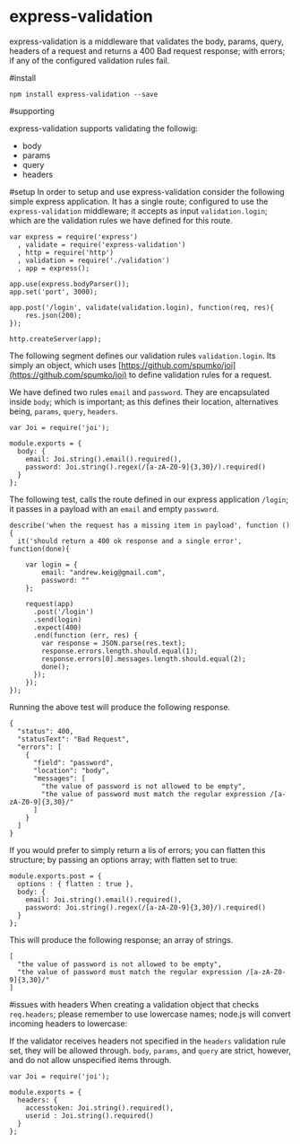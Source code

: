 express-validation
==================

express-validation is a middleware that validates the body, params, query, headers of a request and returns a 400 Bad request response; with errors; if any of the configured validation rules fail.

#install

```
npm install express-validation --save
```


#supporting

express-validation supports validating the followig: 

- body
- params
- query
- headers

#setup
In order to setup and use express-validation consider the following simple express application.  It has a single route; configured to use the ```express-validation``` middleware; it accepts as input ```validation.login```; which are the validation rules we have defined for this route.

```
var express = require('express')
  , validate = require('express-validation')
  , http = require('http') 
  , validation = require('./validation')
  , app = express();

app.use(express.bodyParser());
app.set('port', 3000);

app.post('/login', validate(validation.login), function(req, res){
    res.json(200);
});

http.createServer(app);
```


The following segment defines our validation rules ```validation.login```.  Its simply an object, which uses [https://github.com/spumko/joi](https://github.com/spumko/joi) to define validation rules for a request.

We have defined two rules ```email``` and ```password```.  They are encapsulated inside ```body```; which is important; as this defines their location, alternatives being, ```params```, ```query```, ```headers```.

```
var Joi = require('joi');

module.exports = {
  body: {
    email: Joi.string().email().required(),
    password: Joi.string().regex(/[a-zA-Z0-9]{3,30}/).required()
  }
};
```

The following test, calls the route defined in our express application ```/login```; it passes in a payload with an ```email``` and empty ```password```.  

```
describe('when the request has a missing item in payload', function () {
  it('should return a 400 ok response and a single error', function(done){

    var login = {
        email: "andrew.keig@gmail.com",
        password: ""
    };

    request(app)
      .post('/login')
      .send(login)
      .expect(400)
      .end(function (err, res) {
        var response = JSON.parse(res.text);
        response.errors.length.should.equal(1);
        response.errors[0].messages.length.should.equal(2);
        done();
      });
    });
});
```

Running the above test will produce the following response.

```
{
  "status": 400,
  "statusText": "Bad Request",
  "errors": [
    {
      "field": "password",
      "location": "body",
      "messages": [
        "the value of password is not allowed to be empty",
        "the value of password must match the regular expression /[a-zA-Z0-9]{3,30}/"
      ]
    }
  ]
}
```

If you would prefer to simply return a lis of errors; you can flatten this structure; by passing an options array; with flatten set to true:

```
module.exports.post = {
  options : { flatten : true },
  body: {
    email: Joi.string().email().required(),
    password: Joi.string().regex(/[a-zA-Z0-9]{3,30}/).required()
  }
};
```

This will produce the following response; an array of strings.


```
[
  "the value of password is not allowed to be empty",
  "the value of password must match the regular expression /[a-zA-Z0-9]{3,30}/"
]

```

#issues with headers
When creating a validation object that checks ```req.headers```; please remember to use lowercase names; node.js will convert incoming headers to lowercase:

If the validator receives headers not specified in the ```headers``` validation rule set, 
they will be allowed through.  ```body```, ```params```, and ```query``` are
strict, however, and do not allow unspecified items through.


```
var Joi = require('joi');

module.exports = {
  headers: {
    accesstoken: Joi.string().required(),
    userid : Joi.string().required()
  }
};
```

